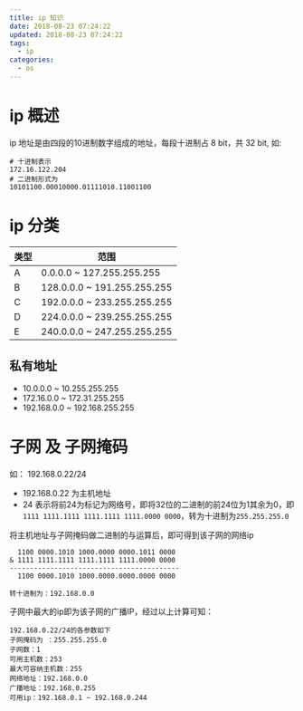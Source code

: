 ```yaml
---
title: ip 知识
date: 2018-08-23 07:24:22
updated: 2018-08-23 07:24:22
tags:
  - ip
categories:
  - os
---
```


# ip 概述

ip 地址是由四段的10进制数字组成的地址，每段十进制占 8 bit，共 32 bit, 如:

    # 十进制表示
    172.16.122.204
    # 二进制形式为
    10101100.00010000.01111010.11001100

# ip 分类

| 类型 | 范围 |
| - | - |
| A | 0.0.0.0 ~ 127.255.255.255 |
| B | 128.0.0.0 ~ 191.255.255.255 |
| C | 192.0.0.0 ~ 233.255.255.255 |
| D | 224.0.0.0 ~ 239.255.255.255 |
| E | 240.0.0.0 ~ 247.255.255.255 |

## 私有地址

- 10.0.0.0 ~ 10.255.255.255
- 172.16.0.0 ~ 172.31.255.255
- 192.168.0.0 ~ 192.168.255.255

# 子网 及 子网掩码

如： 192.168.0.22/24
- 192.168.0.22 为主机地址
- 24 表示将前24为标记为网络号，即将32位的二进制的前24位为1其余为0，即`1111 1111.1111 1111.1111 1111.0000 0000`，转为十进制为`255.255.255.0`

将主机地址与子网掩码做二进制的与运算后，即可得到该子网的网络ip

      1100 0000.1010 1000.0000 0000.1011 0000
    & 1111 1111.1111 1111.1111 1111.0000 0000
    ------------------------------------------
      1100 0000.1010 1000.0000.0000.0000 0000

    转十进制为：192.168.0.0

子网中最大的ip即为该子网的广播IP，经过以上计算可知：

    192.168.0.22/24的各参数如下
    子网掩码为 ：255.255.255.0
    子网数：1
    可用主机数：253
    最大可容纳主机数：255
    网络地址：192.168.0.0
    广播地址：192.168.0.255
    可用ip：192.168.0.1 ~ 192.168.0.244